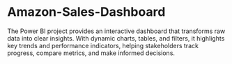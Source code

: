 # Amazon-Sales-Dashboard
The Power BI project provides an interactive dashboard that transforms raw data into clear insights. With dynamic charts, tables, and filters, it highlights key trends and performance indicators, helping stakeholders track progress, compare metrics, and make informed decisions.
